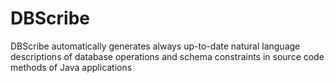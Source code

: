 # DBScribe
DBScribe automatically generates always up-to-date natural language descriptions of database operations and schema constraints in source code methods of Java applications
